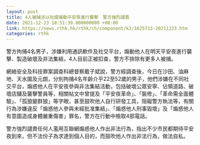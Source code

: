 ```yaml
---
layout: post
title: 4人被捕涉以社媒煽動平安夜進行襲擊　警方強烈譴責
date: 2021-12-23 18:51:39.000000000 +08:00
link: https://news.rthk.hk/rthk/ch/component/k2/1625713-20211223.htm
categories: rthk
---
```


警方拘捕4名男子，涉嫌利用通訊軟件及社交平台，煽動他人在明天平安夜進行襲擊、製造破壞及非法集結，4人目前正被扣查，警方不排除有更多人被捕。

網絡安全及科技罪案調查科總督察戴子斌說，警方經調查後，今日在沙田、油麻地、天水圍及元朗，分別拘捕4名年齡介乎22至52歲的男子，他們涉嫌在不同社交平台，煽惑他人在平安夜參與非法集結活動，包括破壞公眾安寧、佔領道路、破壞店舖及襲擊警員等，相關帖文中曾提及「平安夜革命」、「裝修」、「革命需全面體驗」、「孤狼變群狼」等字眼，甚至鼓吹他人自行研發工具，阻礙警方執法等，有關行為涉嫌違反「煽惑他人參與未經批准集結」、「煽惑他人刑事毀壞」及「煽惑他人有意圖造成身體嚴重傷害」罪名，警方在行動中檢取4部電話。

警方強烈譴責任何人濫用互聯網煽惑他人作出非法行為，指出不少市民都期待平安夜到來，但不法份子為求達到個人目的，而鼓吹他人作出非法行為，做法自私。
